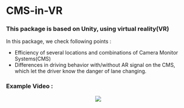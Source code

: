 # CMS-in-VR

### This package is based on Unity, using virtual reality(VR) <br/>

In this package, we check following points :<br/>
* Efficiency of several locations and combinations of Camera Monitor Systems(CMS) <br/>
* Differences in driving behavior with/without AR signal on the CMS, which let the driver know the danger of lane changing. <br/>
### Example Video : <br/>

<p align="center">
<img src="https://github.com/ChanChans0905/CMS-in-VR/assets/108471565/bac90b14-846a-4387-a088-0c7c4e0403e2">
  </p>
